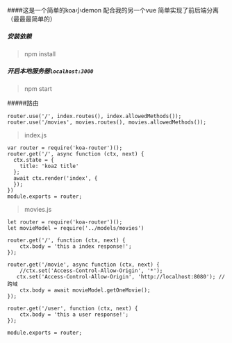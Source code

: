 ####这是一个简单的koa小demon 配合我的另一个vue 简单实现了前后端分离（最最最简单的）


##### 安装依赖
>npm install

##### 开启本地服务器`localhost:3000`
>npm start




#####路由

    router.use('/', index.routes(), index.allowedMethods());
    router.use('/movies', movies.routes(), movies.allowedMethods());

>index.js

    var router = require('koa-router')();
    router.get('/', async function (ctx, next) {
      ctx.state = {
        title: 'koa2 title'
      };
      await ctx.render('index', {
      });
    })
    module.exports = router;

>movies.js

    let router = require('koa-router')();
    let movieModel = require('../models/movies')

    router.get('/', function (ctx, next) {
        ctx.body = 'this a index response!';
    });

    router.get('/movie', async function (ctx, next) {
        //ctx.set('Access-Control-Allow-Origin', '*');
       ctx.set('Access-Control-Allow-Origin', 'http://localhost:8080'); //跨域
        ctx.body = await movieModel.getOneMovie();
    });

    router.get('/user', function (ctx, next) {
        ctx.body = 'this a user response!';
    });

    module.exports = router;